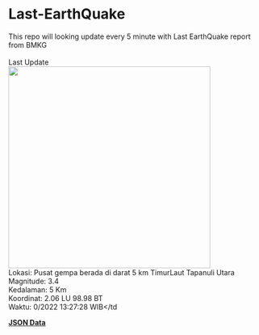 # Last-EarthQuake
This repo will looking update every 5 minute with Last EarthQuake report from BMKG
<br>
<br>
Last Update
<br>
<img src="https://ews.bmkg.go.id/TEWS/data/20221019132728.mmi.jpg" width="400"/>
<br>
Lokasi: Pusat gempa berada di darat 5 km TimurLaut Tapanuli Utara <br>
Magnitude: 3.4 <br>
Kedalaman: 5 Km <br>
Koordinat: 2.06 LU 98.98 BT <br>
Waktu: 0/2022 13:27:28 WIB</td <br>

<a href="./data/data.json">**JSON Data**</a>
